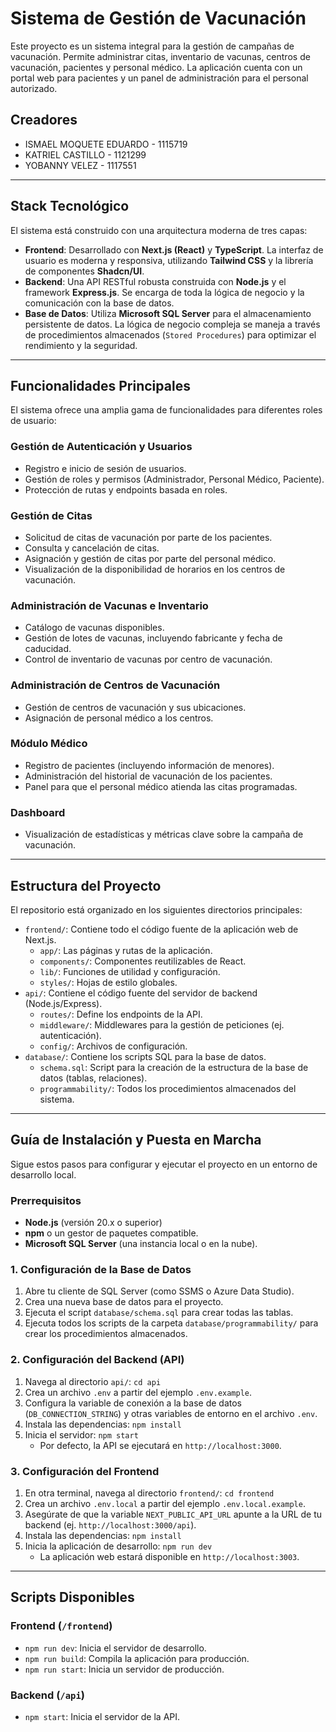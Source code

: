 # Sistema de Gestión de Vacunación

Este proyecto es un sistema integral para la gestión de campañas de vacunación. Permite administrar citas, inventario de vacunas, centros de vacunación, pacientes y personal médico. La aplicación cuenta con un portal web para pacientes y un panel de administración para el personal autorizado.

## Creadores

*   ISMAEL MOQUETE EDUARDO - 1115719
*   KATRIEL CASTILLO - 1121299
*   YOBANNY VELEZ - 1117551

---

## Stack Tecnológico

El sistema está construido con una arquitectura moderna de tres capas:

*   **Frontend**: Desarrollado con **Next.js (React)** y **TypeScript**. La interfaz de usuario es moderna y responsiva, utilizando **Tailwind CSS** y la librería de componentes **Shadcn/UI**.
*   **Backend**: Una API RESTful robusta construida con **Node.js** y el framework **Express.js**. Se encarga de toda la lógica de negocio y la comunicación con la base de datos.
*   **Base de Datos**: Utiliza **Microsoft SQL Server** para el almacenamiento persistente de datos. La lógica de negocio compleja se maneja a través de procedimientos almacenados (`Stored Procedures`) para optimizar el rendimiento y la seguridad.

---

## Funcionalidades Principales

El sistema ofrece una amplia gama de funcionalidades para diferentes roles de usuario:

### Gestión de Autenticación y Usuarios
*   Registro e inicio de sesión de usuarios.
*   Gestión de roles y permisos (Administrador, Personal Médico, Paciente).
*   Protección de rutas y endpoints basada en roles.

### Gestión de Citas
*   Solicitud de citas de vacunación por parte de los pacientes.
*   Consulta y cancelación de citas.
*   Asignación y gestión de citas por parte del personal médico.
*   Visualización de la disponibilidad de horarios en los centros de vacunación.

### Administración de Vacunas e Inventario
*   Catálogo de vacunas disponibles.
*   Gestión de lotes de vacunas, incluyendo fabricante y fecha de caducidad.
*   Control de inventario de vacunas por centro de vacunación.

### Administración de Centros de Vacunación
*   Gestión de centros de vacunación y sus ubicaciones.
*   Asignación de personal médico a los centros.

### Módulo Médico
*   Registro de pacientes (incluyendo información de menores).
*   Administración del historial de vacunación de los pacientes.
*   Panel para que el personal médico atienda las citas programadas.

### Dashboard
*   Visualización de estadísticas y métricas clave sobre la campaña de vacunación.

---

## Estructura del Proyecto

El repositorio está organizado en los siguientes directorios principales:

*   `frontend/`: Contiene todo el código fuente de la aplicación web de Next.js.
    *   `app/`: Las páginas y rutas de la aplicación.
    *   `components/`: Componentes reutilizables de React.
    *   `lib/`: Funciones de utilidad y configuración.
    *   `styles/`: Hojas de estilo globales.
*   `api/`: Contiene el código fuente del servidor de backend (Node.js/Express).
    *   `routes/`: Define los endpoints de la API.
    *   `middleware/`: Middlewares para la gestión de peticiones (ej. autenticación).
    *   `config/`: Archivos de configuración.
*   `database/`: Contiene los scripts SQL para la base de datos.
    *   `schema.sql`: Script para la creación de la estructura de la base de datos (tablas, relaciones).
    *   `programmability/`: Todos los procedimientos almacenados del sistema.

---

## Guía de Instalación y Puesta en Marcha

Sigue estos pasos para configurar y ejecutar el proyecto en un entorno de desarrollo local.

### Prerrequisitos
*   **Node.js** (versión 20.x o superior)
*   **npm** o un gestor de paquetes compatible.
*   **Microsoft SQL Server** (una instancia local o en la nube).

### 1. Configuración de la Base de Datos
1.  Abre tu cliente de SQL Server (como SSMS o Azure Data Studio).
2.  Crea una nueva base de datos para el proyecto.
3.  Ejecuta el script `database/schema.sql` para crear todas las tablas.
4.  Ejecuta todos los scripts de la carpeta `database/programmability/` para crear los procedimientos almacenados.

### 2. Configuración del Backend (API)
1.  Navega al directorio `api/`: `cd api`
2.  Crea un archivo `.env` a partir del ejemplo `.env.example`.
3.  Configura la variable de conexión a la base de datos (`DB_CONNECTION_STRING`) y otras variables de entorno en el archivo `.env`.
4.  Instala las dependencias: `npm install`
5.  Inicia el servidor: `npm start`
    *   Por defecto, la API se ejecutará en `http://localhost:3000`.

### 3. Configuración del Frontend
1.  En otra terminal, navega al directorio `frontend/`: `cd frontend`
2.  Crea un archivo `.env.local` a partir del ejemplo `.env.local.example`.
3.  Asegúrate de que la variable `NEXT_PUBLIC_API_URL` apunte a la URL de tu backend (ej. `http://localhost:3000/api`).
4.  Instala las dependencias: `npm install`
5.  Inicia la aplicación de desarrollo: `npm run dev`
    *   La aplicación web estará disponible en `http://localhost:3003`.

---

## Scripts Disponibles

### Frontend (`/frontend`)
*   `npm run dev`: Inicia el servidor de desarrollo.
*   `npm run build`: Compila la aplicación para producción.
*   `npm run start`: Inicia un servidor de producción.

### Backend (`/api`)
*   `npm start`: Inicia el servidor de la API.
